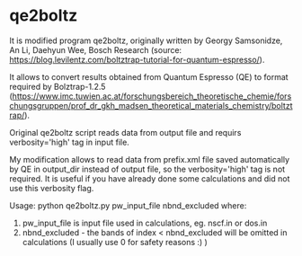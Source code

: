 # qe2boltz
It is modified program qe2boltz, originally written by Georgy Samsonidze, An Li, Daehyun Wee, Bosch Research (source:  https://blog.levilentz.com/boltztrap-tutorial-for-quantum-espresso/). 

It allows to convert results obtained from Quantum Espresso (QE) to format required by Bolztrap-1.2.5 (https://www.imc.tuwien.ac.at/forschungsbereich_theoretische_chemie/forschungsgruppen/prof_dr_gkh_madsen_theoretical_materials_chemistry/boltztrap/).

Original qe2boltz script reads data from output file and requirs verbosity='high' tag in input file.

My modification allows to read data from  prefix.xml file saved automatically by QE in output_dir instead of output file, so the verbosity='high' tag is not required. It is useful if you have already done some calculations and did not use this verbosity flag.

Usage: python qe2boltz.py pw_input_file nbnd_excluded
where:
1) pw_input_file is input file used in calculations, eg. nscf.in or dos.in
2) nbnd_excluded - the bands of index < nbnd_excluded will be omitted in calculations (I usually use 0 for safety reasons :) )
